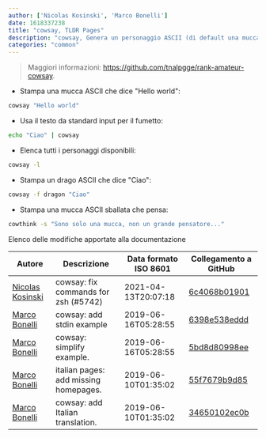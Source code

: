 ```yaml
---
author: ['Nicolas Kosinski', 'Marco Bonelli']
date: 1618337238
title: "cowsay, TLDR Pages"
description: "cowsay, Genera un personaggio ASCII (di default una mucca) che dice o pensa qualcosa."
categories: "common"
---
```

> Maggiori informazioni: <https://github.com/tnalpgge/rank-amateur-cowsay>.

- Stampa una mucca ASCII che dice "Hello world":

```bash
cowsay "Hello world"
```

- Usa il testo da standard input per il fumetto:

```bash
echo "Ciao" | cowsay
```

- Elenca tutti i personaggi disponibili:

```bash
cowsay -l
```

- Stampa un drago ASCII che dice "Ciao":

```bash
cowsay -f dragon "Ciao"
```

- Stampa una mucca ASCII sballata che pensa:

```bash
cowthink -s "Sono solo una mucca, non un grande pensatore..."
```
Elenco delle modifiche apportate alla documentazione


Autore | Descrizione | Data formato ISO 8601 | Collegamento a GitHub
------|-----|-----|-----
[Nicolas Kosinski](mailto:nicokosi@yahoo.com) | cowsay: fix commands for zsh (#5742) | 2021-04-13T20:07:18 | [6c4068b01901](https://github.com/tldr-pages/tldr/commit/6c4068b01901f36d53686965b5c851d797309482)
[Marco Bonelli](mailto:marco@mebeim.net) | cowsay: add stdin example | 2019-06-16T05:28:55 | [6398e538eddd](https://github.com/tldr-pages/tldr/commit/6398e538eddd4cd0d6daab1771b5401779be67a3)
[Marco Bonelli](mailto:marco@mebeim.net) | cowsay: simplify example. | 2019-06-16T05:28:55 | [5bd8d80998ee](https://github.com/tldr-pages/tldr/commit/5bd8d80998ee56fcc2b03c034146e77fb601a0b2)
[Marco Bonelli](mailto:marco@mebeim.net) | italian pages: add missing homepages. | 2019-06-10T01:35:02 | [55f7679b9d85](https://github.com/tldr-pages/tldr/commit/55f7679b9d85480f6c81738bd32c7901a1db36fe)
[Marco Bonelli](mailto:mb5.marcob@gmail.com) | cowsay: add Italian translation. | 2019-06-10T01:35:02 | [34650102ec0b](https://github.com/tldr-pages/tldr/commit/34650102ec0b56167b66b3cf2fced404eb2cfa02)

